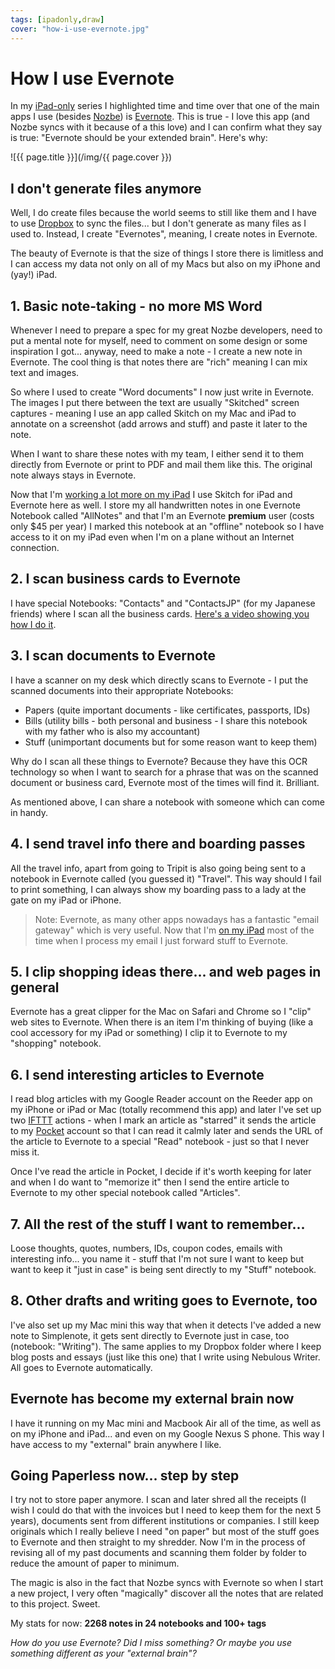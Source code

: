```yaml
---
tags: [ipadonly,draw]
cover: "how-i-use-evernote.jpg"
---
```


# How I use Evernote

In my [iPad-only](/ipadonly) series I highlighted time and time over that one of the main apps I use (besides [Nozbe][n]) is [Evernote](http://www.evernote.com). This is true - I love this app (and Nozbe syncs with it because of a this love) and I can confirm what they say is true: "Evernote should be your extended brain". Here's why:  

<!--More-->

![{{ page.title }}](/img/{{ page.cover }})

## I don't generate files anymore

Well, I do create files because the world seems to still like them and I have to use [Dropbox](http://db.tt/kD7Liux) to sync the files... but I don't generate as many files as I used to. Instead, I create "Evernotes", meaning, I create notes in Evernote.

The beauty of Evernote is that the size of things I store there is limitless and I can access my data not only on all of my Macs but also on my iPhone and (yay!) iPad.

## 1. Basic note-taking - no more MS Word

Whenever I need to prepare a spec for my great Nozbe developers, need to put a mental note for myself, need to comment on some design or some inspiration I got... anyway, need to make a note - I create a new note in Evernote. The cool thing is that notes there are "rich" meaning I can mix text and images.

So where I used to create "Word documents" I now just write in Evernote. The images I put there between the text are usually "Skitched" screen captures - meaning I use an app called Skitch on my Mac and iPad to annotate on a screenshot (add arrows and stuff) and paste it later to the note.

When I want to share these notes with my team, I either send it to them directly from Evernote or print to PDF and mail them like this. The original note always stays in Evernote.

Now that I'm [working a lot more on my iPad](/ipadonly) I use Skitch for iPad and Evernote here as well. I store my all handwritten notes in one Evernote Notebook called "AllNotes" and that I'm an Evernote **premium** user (costs only $45 per year) I marked this notebook at an "offline" notebook so I have access to it on my iPad even when I'm on a plane without an Internet connection.

## 2. I scan business cards to Evernote

I have special Notebooks: "Contacts" and "ContactsJP" (for my Japanese friends) where I scan all the business cards. [Here's a video showing you how I do it](http://michaelnozbe.com/scanning-business-cards-show-45).

## 3. I scan documents to Evernote

I have a scanner on my desk which directly scans to Evernote - I put the scanned documents into their appropriate Notebooks:

  * Papers (quite important documents - like certificates, passports, IDs)
  * Bills (utility bills - both personal and business - I share this notebook with my father who is also my accountant)
  * Stuff (unimportant documents but for some reason want to keep them)

Why do I scan all these things to Evernote? Because they have this OCR technology so when I want to search for a phrase that was on the scanned document or business card, Evernote most of the times will find it. Brilliant.

As mentioned above, I can share a notebook with someone which can come in handy.

## 4. I send travel info there and boarding passes

All the travel info, apart from going to Tripit is also going being sent to a notebook in Evernote called (you guessed it) "Travel". This way should I fail to print something, I can always show my boarding pass to a lady at the gate on my iPad or iPhone.

> Note: Evernote, as many other apps nowadays has a fantastic "email gateway" which is very useful. Now that I'm [on my iPad](/ipadonly) most of the time when I process my email I just forward stuff to Evernote.

## 5. I clip shopping ideas there... and web pages in general

Evernote has a great clipper for the Mac on Safari and Chrome so I "clip" web sites to Evernote. When there is an item I'm thinking of buying (like a cool accessory for my iPad or something) I clip it to Evernote to my "shopping" notebook.

## 6. I send interesting articles to Evernote

I read blog articles with my Google Reader account on the Reeder app on my iPhone or iPad or Mac (totally recommend this app) and later I've set up two [IFTTT](http://ifttt.com) actions - when I mark an article as "starred" it sends the article to my [Pocket](http://www.getpocket.com) account so that I can read it calmly later and sends the URL of the article to Evernote to a special "Read" notebook - just so that I never miss it.

Once I've read the article in Pocket, I decide if it's worth keeping for later and when I do want to "memorize it" then I send the entire article to Evernote to my other special notebook called "Articles".

## 7. All the rest of the stuff I want to remember...

Loose thoughts, quotes, numbers, IDs, coupon codes, emails with interesting info... you name it - stuff that I'm not sure I want to keep but want to keep it "just in case" is being sent directly to my "Stuff" notebook.

## 8. Other drafts and writing goes to Evernote, too

I've also set up my Mac mini this way that when it detects I've added a new note to Simplenote, it gets sent directly to Evernote just in case, too (notebook: "Writing"). The same applies to my Dropbox folder where I keep blog posts and essays (just like this one) that I write using Nebulous Writer. All goes to Evernote automatically.

## Evernote has become my external brain now

I have it running on my Mac mini and Macbook Air all of the time, as well as on my iPhone and iPad... and even on my Google Nexus S phone. This way I have access to my "external" brain anywhere I like.

## Going Paperless now... step by step

I try not to store paper anymore. I scan and later shred all the receipts (I wish I could do that with the invoices but I need to keep them for the next 5 years), documents sent from different institutions or companies. I still keep originals which I really believe I need "on paper" but most of the stuff goes to Evernote and then straight to my shredder. Now I'm in the process of revising all of my past documents and scanning them folder by folder to reduce the amount of paper to minimum.

The magic is also in the fact that Nozbe syncs with Evernote so when I start a new project, I very often "magically" discover all the notes that are related to this project. Sweet.

My stats for now: **2268 notes in 24 notebooks and 100+ tags**

_How do you use Evernote? Did I miss something? Or maybe you use something different as your "external brain"?_


[n]: https://michael.gratis/nozbe